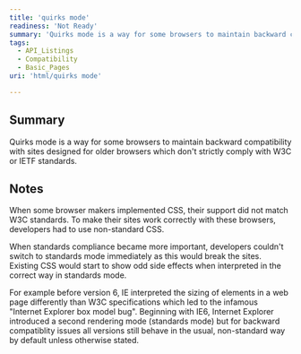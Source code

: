 ```yaml
---
title: 'quirks mode'
readiness: 'Not Ready'
summary: 'Quirks mode is a way for some browsers to maintain backward compatibility with sites designed for older browsers which don''t strictly comply with W3C or IETF standards.'
tags:
  - API_Listings
  - Compatibility
  - Basic_Pages
uri: 'html/quirks mode'

---
```

## Summary

Quirks mode is a way for some browsers to maintain backward compatibility with sites designed for older browsers which don't strictly comply with W3C or IETF standards.

## Notes

When some browser makers implemented CSS, their support did not match W3C standards. To make their sites work correctly with these browsers, developers had to use non-standard CSS.

When standards compliance became more important, developers couldn't switch to standards mode immediately as this would break the sites. Existing CSS would start to show odd side effects when interpreted in the correct way in standards mode.

For example before version 6, IE interpreted the sizing of elements in a web page differently than W3C specifications which led to the infamous "Internet Explorer box model bug". Beginning with IE6, Internet Explorer introduced a second rendering mode (standards mode) but for backward compatiblity issues all versions still behave in the usual, non-standard way by default unless otherwise stated.

